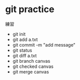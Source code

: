 # git practice

練習 

- git init
- git add a.txt
- git commit -m "add message"
- git status 
- git diff a.txt 
- git branch canvas
- git checked canvas
- git merge canvas   


